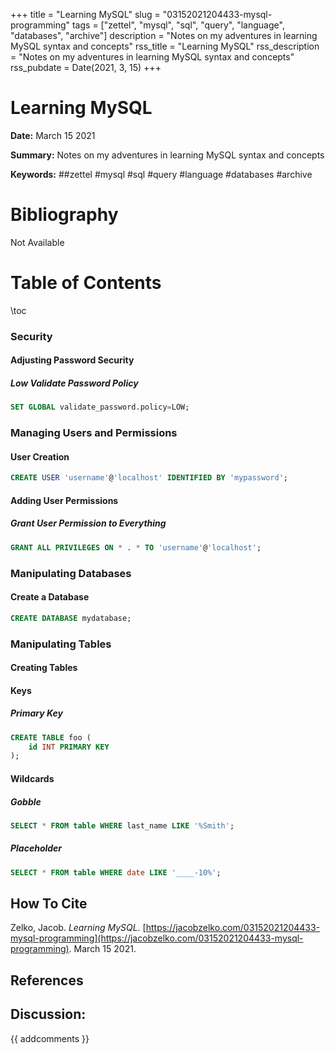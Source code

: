 +++
title = "Learning MySQL"
slug = "03152021204433-mysql-programming"
tags = ["zettel", "mysql", "sql", "query", "language", "databases", "archive"]
description = "Notes on my adventures in learning MySQL syntax and concepts"
rss_title = "Learning MySQL"
rss_description = "Notes on my adventures in learning MySQL syntax and concepts"
rss_pubdate = Date(2021, 3, 15)
+++



Learning MySQL
=========

**Date:** March 15 2021

**Summary:** Notes on my adventures in learning MySQL syntax and concepts

**Keywords:** ##zettel #mysql #sql #query #language #databases #archive

Bibliography
==========

Not Available

Table of Contents
=========

\toc

### Security

#### Adjusting Password Security

##### Low Validate Password Policy

```sql
SET GLOBAL validate_password.policy=LOW;
```

### Managing Users and Permissions

#### User Creation

```sql
CREATE USER 'username'@'localhost' IDENTIFIED BY 'mypassword';
```

#### Adding User Permissions

##### Grant User Permission to Everything

```sql
GRANT ALL PRIVILEGES ON * . * TO 'username'@'localhost';
```

### Manipulating Databases

#### Create a Database

```sql
CREATE DATABASE mydatabase;
```

### Manipulating Tables

#### Creating Tables

#### Keys

##### Primary Key

```sql
CREATE TABLE foo (
	id INT PRIMARY KEY
);
```

#### Wildcards

##### Gobble

```sql
SELECT * FROM table WHERE last_name LIKE '%Smith';
```

##### Placeholder

```sql
SELECT * FROM table WHERE date LIKE '____-10%';
```
## How To Cite

 Zelko, Jacob. _Learning MySQL_. [https://jacobzelko.com/03152021204433-mysql-programming](https://jacobzelko.com/03152021204433-mysql-programming). March 15 2021.
## References
## Discussion: 

{{ addcomments }}
